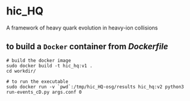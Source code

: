 # hic_HQ
 A framework of heavy quark evolution in heavy-ion collisions


## to build a `Docker` container from *Dockerfile*
```
# build the docker image
sudo docker build -t hic_hq:v1 .
cd workdir/

# to run the executable
sudo docker run -v `pwd`:/tmp/hic_HQ-osg/results hic_hq:v2 python3 run-events_cD.py args.conf 0
```

